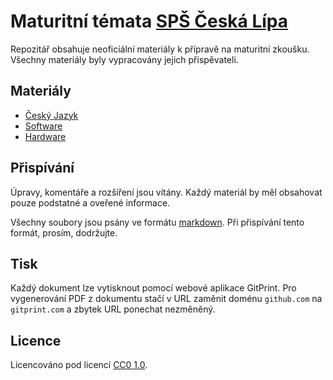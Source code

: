 # Maturitní témata [SPŠ Česká Lípa](http://sps-cl.cz)

Repozitář obsahuje neoficiální materiály k přípravě na maturitní zkoušku. Všechny materiály byly vypracovány jejich přispěvateli.

## Materiály

- [Český Jazyk](cesky-jazyk)
- [Software](software)
- [Hardware](hardware)

## Přispívání

Úpravy, komentáře a rozšíření jsou vítány. Každý materiál by měl obsahovat pouze podstatné a oveřené informace.

Všechny soubory jsou psány ve formátu [markdown](https://help.github.com/articles/basic-writing-and-formatting-syntax). Při přispívání tento formát, prosím, dodržujte.

## Tisk

Každý dokument lze vytisknout pomocí webové aplikace GitPrint. Pro vygenerování PDF z dokumentu stačí v URL zaměnit doménu `github.com` na `gitprint.com` a zbytek URL ponechat nezměněný.

## Licence

Licencováno pod licencí [CC0 1.0](LICENSE).
